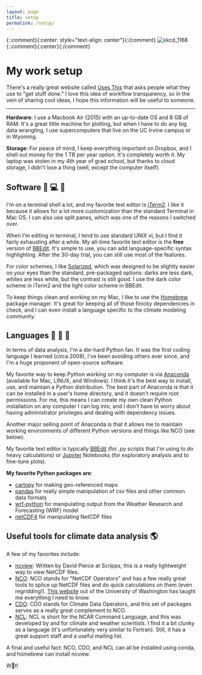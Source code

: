 ```yaml
---
layout: page
title: setup
permalink: /setup/
---
```


{::comment}{:center: style="text-align: center"}{:/comment}
![xkcd_1168](https://imgs.xkcd.com/comics/tar.png)
{::comment}{:center}{:/comment}

# My work setup

There's a really great website called [Uses This][uses this] that asks people what they use to "get stuff done."  I love this idea of workflow transparency, so in the vein of sharing cool ideas, I hope this information will be useful to someone.

<hr>

__Hardware__:  I use a Macbook Air (2015) with an up-to-date OS and 8 GB of RAM.  It's a great little machine for plotting, but when I have to do any big data wrangling, I use supercomputers that live on the UC Irvine campus or in Wyoming.

__Storage__:  For peace of mind, I keep everything important on Dropbox, and I shell out money for the 1 TB per year option.  It's completely worth it.  My laptop was stolen in my 4th year of grad school, but thanks to cloud storage, I didn't lose a thing (well, except the computer itself).

## Software :floppy_disk: :computer: :dvd:

I'm on a terminal shell a lot, and my favorite text editor is [iTerm2][iterm2].  I like it because it allows for a lot more customization than the standard Terminal in Mac OS.  I can also use split panes, which was one of the reasons I switched over.

When I'm editing in terminal, I tend to use standard UNIX vi, but I find it fairly exhausting after a while.  My all-time favorite text editor is the __free__ version of [BBEdit][bbedit].  It's simple to use, you can add language-specific syntax highlighting.  After the 30-day trial, you can still use most of the features.

For color schemes, I like [Solarized][solarized], which was designed to be slightly easier on your eyes than the standard, pre-packaged options:  darks are less dark, whites are less white, but the contrast is still good.  I use the dark color scheme in iTerm2 and the light color scheme in BBEdit.

To keep things clean and working on my Mac, I like to use the [Homebrew][homebrew] package manager.  It's great for keeping all of those finicky dependencies in check, and I can even install a language specific to the climate modeling community.

## Languages :snake: :snake: :snake:

In terms of data analysis, I'm a die-hard Python fan.  It was the first coding language I learned (circa 2008), I've been avoiding others ever since, and I'm a huge proponent of open-source software.

My favorite way to keep Python working on my computer is via [Anaconda][anaconda] (available for Mac, LINUX, and Windows).  I think it's the best way to install, use, and maintain a Python distribution.  The best part of Anaconda is that it can be installed in a user's home directory, and it doesn't require root permissions.  For me, this means I can create my own clean Python installation on any computer I can log into, and I don't have to worry about having administrator privileges and dealing with dependency issues.

Another major selling point of Anaconda is that it allows me to maintain working environments of different Python versions and things like NCO (see below).

My favorite text editor is typically [BBEdit][bbedit] (for .py scripts that I'm using to do heavy calculations) or [Jupyter][jupyter] Notebooks (for exploratory analysis and to fine-tune plots).

__My favorite Python packages are__:

* [cartopy][cartopy] for making geo-referenced maps
* [pandas][pandas] for really simple manipulation of csv files and other common data formats
* [wrf-python][wrf-python] for manipulating output from the Weather Research and Forecasting (WRF) model
* [netCDF4][netcdf4] for manipulating NetCDF files

## Useful tools for climate data analysis :earth_americas:

A few of my favorites include:

* [ncview][ncview]:  Written by David Pierce at Scripps, this is a really lightweight way to view NetCDF files.
* [NCO][nco]:  NCO stands for "NetCDF Operators" and has a few really great tools to splice up NetCDF files and do quick calculations on them (even regridding!).  [This website][jisao] out of the University of Washington has taught me everything I need to know.
* [CDO][cdo]:  CDO stands for Climate Data Operators, and this set of packages serves as a really great complement to NCO.
* [NCL][ncl]:  NCL is short for the NCAR Command Language, and this was developed by and for climate and weather scientists.  I find it a bit clunky as a language (it's unfortunately very similar to Fortran).  Still, it has a great support staff and a useful mailing list.

A final and useful fact:  NCO, CDO, and NCL can all be installed using conda, and homebrew can install ncview.

W:eyes:t!

[uses this]:https://usesthis.com/
[iterm2]:https://www.iterm2.com/
[solarized]:http://ethanschoonover.com/solarized
[bbedit]:https://www.barebones.com/products/bbedit/
[homebrew]:https://brew.sh/
[anaconda]:https://www.anaconda.com/download/
[jupyter]:http://jupyter.org/
[ncview]:http://meteora.ucsd.edu/~pierce/ncview_home_page.html
[nco]:http://nco.sourceforge.net/
[cdo]:https://code.mpimet.mpg.de/projects/cdo/
[jisao]:http://research.jisao.washington.edu/data_sets/nco/
[ncl]:https://www.ncl.ucar.edu/
[bbedit]:https://www.barebones.com/products/bbedit/
[cartopy]:http://scitools.org.uk/cartopy/
[pandas]:https://pandas.pydata.org/
[wrf-python]:http://wrf-python.readthedocs.io/en/latest/
[netcdf4]:http://unidata.github.io/netcdf4-python/
